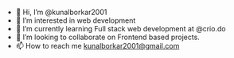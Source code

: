 - 👋 Hi, I’m @kunalborkar2001
- 👀 I’m interested in web development
- 🌱 I’m currently learning Full stack web development at @crio.do
- 💞️ I’m looking to collaborate on Frontend based projects.
- 📫 How to reach me kunalborkar2001@gmail.com

<!---
kunalborkar2001/kunalborkar2001 is a ✨ special ✨ repository because its `README.md` (this file) appears on your GitHub profile.
You can click the Preview link to take a look at your changes.
--->

